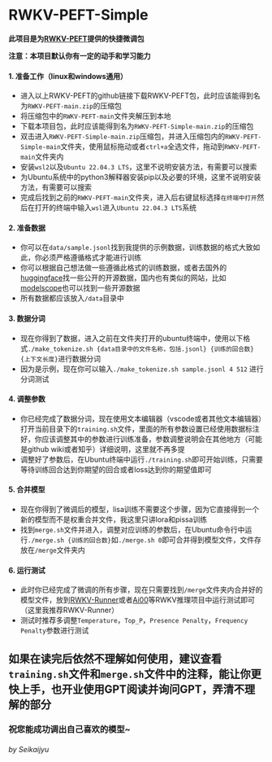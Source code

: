 # RWKV-PEFT-Simple

**此项目是为[RWKV-PEFT](https://github.com/JL-er/RWKV-PEFT)提供的快捷微调包**

**注意：本项目默认你有一定的动手和学习能力**

#### 1. 准备工作（linux和windows通用）
* 进入以上RWKV-PEFT的github链接下载RWKV-PEFT包，此时应该能得到名为`RWKV-PEFT-main.zip`的压缩包
* 将压缩包中的`RWKV-PEFT-main`文件夹解压到本地
* 下载本项目包，此时应该能得到名为`RWKV-PEFT-Simple-main.zip`的压缩包
* 双击进入`RWKV-PEFT-Simple-main.zip`压缩包，并进入压缩包内的`RWKV-PEFT-Simple-main`文件夹，使用鼠标拖动或者`ctrl+a`全选文件，拖动到`RWKV-PEFT-main`文件夹内
* 安装`wsl2`以及`Ubuntu 22.04.3 LTS`，这里不说明安装方法，有需要可以搜索
* 为Ubuntu系统中的python3解释器安装pip以及必要的环境，这里不说明安装方法，有需要可以搜索
* 完成后找到之前的`RWKV-PEFT-main`文件夹，进入后右键鼠标选择`在终端中打开`然后在打开的终端中输入`wsl`进入`Ubuntu 22.04.3 LTS`系统
#### 2. 准备数据
* 你可以在`data/sample.jsonl`找到我提供的示例数据，训练数据的格式大致如此，你必须严格遵循格式才能进行训练
* 你可以根据自己想法做一些遵循此格式的训练数据，或者去国外的[huggingface](https://huggingface.co/)找一些公开的开源数据，国内也有类似的网站，比如[modelscope](https://modelscope.cn/)也可以找到一些开源数据
* 所有数据都应该放入`/data`目录中
#### 3. 数据分词
* 现在你得到了数据，进入之前在文件夹打开的ubuntu终端中，使用以下格式`./make_tokenize.sh {data目录中的文件名称，包括.jsonl} {训练的回合数} {上下文长度}`进行数据分词
* 因为是示例，现在你可以输入`./make_tokenize.sh sample.jsonl 4 512` 进行分词测试
#### 4. 调整参数
* 你已经完成了数据分词，现在使用文本编辑器（vscode或者其他文本编辑器）打开当前目录下的`training.sh`文件，里面的所有参数设置已经使用数据标注好，你应该调整其中的参数进行训练准备，参数调整说明会在其他地方（可能是github wiki或者知乎）详细说明，这里就不再多提
* 调整好了参数后，在Ubuntu终端中运行`./training.sh`即可开始训练，只需要等待训练回合达到你期望的回合或者loss达到你的期望值即可
#### 5. 合并模型
* 现在你得到了微调后的模型，lisa训练不需要这个步骤，因为它直接得到一个新的模型而不是权重合并文件，我这里只讲lora和pissa训练
* 找到`merge.sh`文件并进入，调整对应训练的参数后，在Ubuntu命令行中运行`./merge.sh {训练的回合数}`如`./merge.sh 0`即可合并得到模型文件，文件存放在`/merge`文件夹内
#### 6. 运行测试
* 此时你已经完成了微调的所有步骤，现在只需要找到`/merge`文件夹内合并好的模型文件，放到[RWKV-Runner](https://github.com/josStorer/RWKV-Runner)或者[Ai00](https://github.com/Ai00-X/ai00_server)等RWKV推理项目中运行测试即可（这里我推荐RWKV-Runner）
* 测试时推荐多调整`Temperature`，`Top_P`，`Presence Penalty`，`Frequency Penalty`参数进行测试
## 如果在读完后依然不理解如何使用，建议查看`training.sh`文件和`merge.sh`文件中的注释，能让你更快上手，也开业使用GPT阅读并询问GPT，弄清不理解的部分
### 祝您能成功调出自己喜欢的模型~

###### by Seikaijyu
